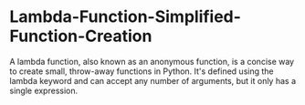 # Lambda-Function-Simplified-Function-Creation
A lambda function, also known as an anonymous function, is a concise way to create small, throw-away functions in Python. It's defined using the lambda keyword and can accept any number of arguments, but it only has a single expression.
